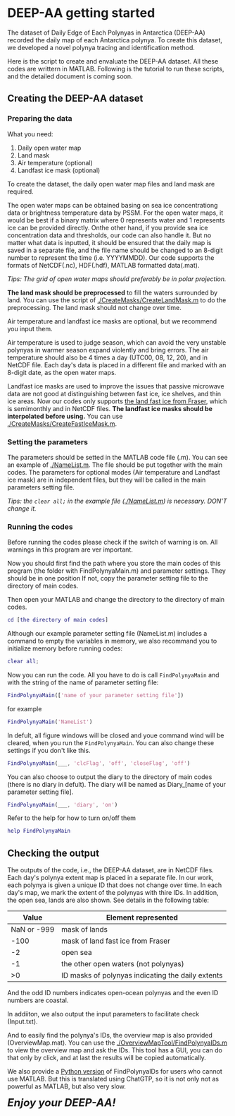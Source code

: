 # DEEP-AA getting started

The dataset of Daily Edge of Each Polynyas in Antarctica (DEEP-AA) recorded the daily map of each Antarctica polynya. To create this dataset, we developed a novel polynya tracing and identification method. 

Here is the script to create and envaluate the DEEP-AA dataset. All these codes are writtern in MATLAB. Following is the tutorial to run these scripts, and the detailed document is coming soon.

## Creating the DEEP-AA dataset

### Preparing the data

What you need:

1. Daily open water map
2. Land mask
3. Air temperature (optional)
4. Landfast ice mask (optional)

To create the dataset, the daily open water map files and land mask are required. 

The open water maps can be obtained basing on sea ice concentrationg data or brightness temperature data by PSSM.
For the open water maps, it would be best if a binary matrix where 0 represents water and 1 represents ice can be provided directly. Onthe other hand, if you provide sea ice concentration data and thresholds, our code can also handle it.
But no matter what data is inputted, it should be ensured that the daily map is saved in a separate file, and the file name should be changed to an 8-digit number to represent the time (i.e. YYYYMMDD).
Our code supports the formats of NetCDF(.nc), HDF(.hdf), MATLAB formatted data(.mat).

*Tips: The grid of open water maps should preferably be in polar projection.*

**The land mask should be preprocessed** to fill the waters surrounded by land. You can use the script of [./CreateMasks/CreateLandMask.m](https://github.com/Mou-si/DEEP/blob/main/CreateMasks/CreateLandMask.m) to do the preprocessing.
The land mask should not change over time.

Air temperature and landfast ice masks are optional, but we recommend you input them.

Air temperature is used to judge season, which can avoid the very unstable polynyas in warmer season expand violently and bring errors.
The air temperature should also be 4 times a day (UTC00, 08, 12, 20), and in NetCDF file.
Each day's data is placed in a different file and marked with an 8-digit date, as the open water maps.

Landfast ice masks are used to improve the issues that passive microwave data are not good at distinguishing between fast ice, ice shelves, and thin ice areas.
Now our codes only supports [the land fast ice from Fraser](https://data.aad.gov.au/metadata/AAS_4116_Fraser_fastice_circumantarctic), which is semimonthly and in NetCDF files.
**The landfast ice masks should be interpolated before using.** You can use [./CreateMasks/CreateFastIceMask.m](https://github.com/Mou-si/DEEP/blob/main/CreateMasks/CreateFastIceMask.m).

### Setting the parameters

The parameters should be setted in the MATLAB code file (.m). You can see an example of [./NameList.m](https://github.com/Mou-si/DEEP/blob/main/NameList.m).
The file should be put together with the main codes.
The parameters for optional modes (Air temperature and Landfast ice mask) are in independent files, but they will be called in the main parameters setting file.

*Tips: the `clear all;` in the example file ([./NameList.m](https://github.com/Mou-si/DEEP/blob/main/NameList.m)) is necessary. DON'T change it.*

### Running the codes

Before running the codes please check if the switch of warning is on. All warnings in this program are ver important.

Now you should first find the path where you store the main codes of this program (the folder with FindPolynyaMain.m) and parameter settings. They should be in one position
If not, copy the parameter setting file to the directory of main codes.

Then open your MATLAB and change the directory to the directory of main codes.

``` MATLAB
cd [the directory of main codes]
```

Although our example parameter setting file (NameList.m) includes a command to empty the variables in memory, we also recommand you to initialize memory before running codes:
``` MATLAB
clear all;
```

Now you can run the code. All you have to do is call `FindPolynyaMain` and with the string of the name of parameter setting file:
``` MATLAB
FindPolynyaMain(['name of your parameter setting file'])
```
for example
``` MATLAB
FindPolynyaMain('NameList')
```

In defult, all figure windows will be closed and youe command wind will be cleared, when you run the `FindPolynyaMain`.
You can also change these settings if you don't like this.
``` MATLAB
FindPolynyaMain(___, 'clcFlag', 'off', 'closeFlag', 'off')
```

You can also choose to output the diary to the directory of main codes (there is no diary in defult). The diary will be named as Diary_[name of your parameter setting file].
``` MATLAB
FindPolynyaMain(___, 'diary', 'on')
```

Refer to the help for how to turn on/off them
``` MATLAB
help FindPolynyaMain
```

## Checking the output

The outputs of the code, i.e., the DEEP-AA dataset, are in NetCDF files. Each day's polynya extent map is placed in a separate file.
In our work, each polynya is given a unique ID that does not change over time. In each day's map, we mark the extent of the polynyas with thire IDs. In addition, the open sea, lands are also shown.
See details in the following table:

|Value|Element represented|
|---|---|
|NaN or -999|mask of lands|
|-100|mask of land fast ice from Fraser|
|-2|open sea|
|-1|the other open waters (not polynyas)|
|>0|ID masks of polynyas indicating the daily extents|

And the odd ID numbers indicates open-ocean polynyas and the even ID numbers are coastal.

In addiiton, we also output the input parameters to facilitate check (Input.txt).

And to easily find the polynya's IDs, the overview map is also provided (OverviewMap.mat). You can use the [./OverviewMapTool/FindPolynyaIDs.m](https://github.com/Mou-si/DEEP/blob/main/OverviewMapTool/FindPolynyaIDs.m) to view the overview map and ask the IDs.
This tool has a GUI, you can do that only by click, and at last the results will be copied automatically.

We also provide a [Python version](https://github.com/Mou-si/DEEP/blob/main/OverviewMapTool/FindPolynyaIDs.py) of FindPolynyaIDs for users who cannot use MATLAB. 
But this is translated using ChatGTP, so it is not only not as powerful as MATLAB, but also very slow.

<font size=5>_**Enjoy your DEEP-AA!**_</font>